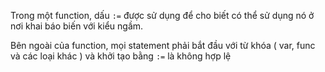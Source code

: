 Trong một function, dấu `:=` được sử dụng để cho biết có thể sử dụng nó ở nơi khai báo biến với kiểu ngầm.

Bên ngoài của function, mọi statement phải bắt đầu với từ khóa ( var, func và các loại khác ) và khởi tạo bằng `:=` là không hợp lệ